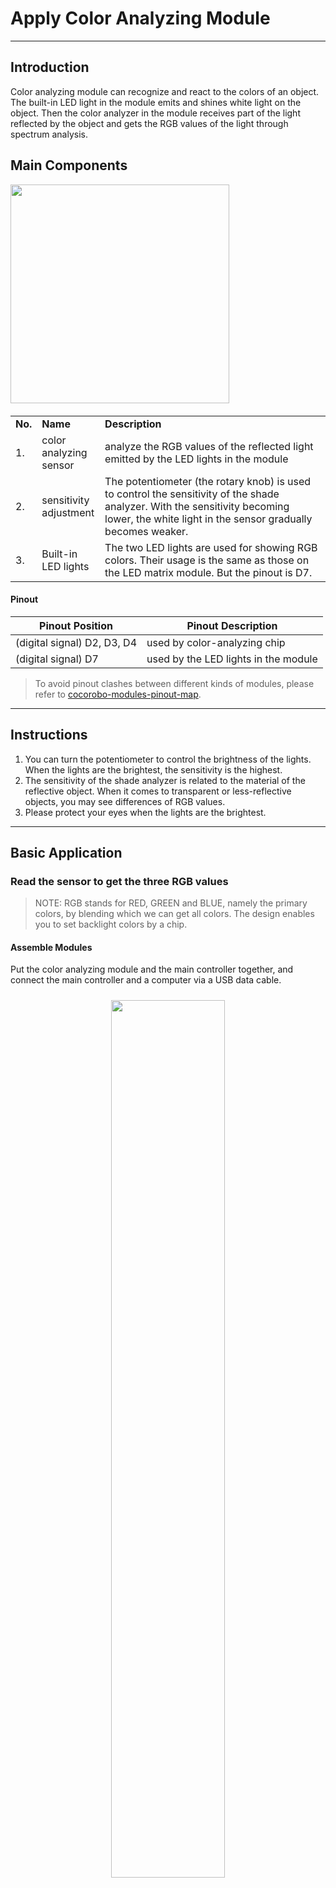 # Apply Color Analyzing Module
---

## Introduction

Color analyzing module can recognize and react to the colors of an object. The built-in LED light in the module emits and shines white light on the object. Then the color analyzer in the module receives part of the light reflected by the object and gets the RGB values of the light through spectrum analysis.


## Main Components

<img src="../media/colorAnalysize.jpg" width="350"/>

<table style="margin-top:20px;">
	<tr>
		<td width="6%" style="font-weight: bold;">No.</td>
		<td width="20%" style="font-weight: bold;">Name</td>
		<td style="font-weight: bold;">Description</td>
	</tr>
	<tr>
		<td>1.</td>
		<td>color analyzing sensor</td>
		<td>analyze the RGB values of the reflected light emitted by the LED lights in the module</td>
	</tr>
	<tr>
		<td>2.</td>
		<td>sensitivity adjustment</td>
		<td>The potentiometer (the rotary knob) is used to control the sensitivity of the shade analyzer. With the sensitivity becoming lower, the white light in the sensor gradually becomes weaker.</td>
	</tr>
	<tr>
		<td>3.</td>
		<td>Built-in LED lights</td>
		<td>The two LED lights are used for showing RGB colors. Their usage is the same as those on the LED matrix module. But the pinout is D7.</td>
	</tr>
</table>

#### Pinout

| Pinout Position | Pinout Description           |
| -------- | ------------------ |
| (digital signal) D2, D3, D4    | used by color-analyzing chip       |
| (digital signal) D7   | used by the LED lights in the module |

> To avoid pinout clashes between different kinds of modules, please refer to [cocorobo-modules-pinout-map](/cocomod/pinout-map).

---

## Instructions
1. You can turn the potentiometer to control the brightness of the lights. When the lights are the brightest, the sensitivity is the highest.
2. The sensitivity of the shade analyzer is related to the material of the reflective object. When it comes to transparent or less-reflective objects, you may see differences of RGB values.
3. Please protect your eyes when the lights are the brightest.
---

## Basic Application

### Read the sensor to get the three RGB values

> NOTE: RGB stands for RED, GREEN and BLUE, namely the primary colors, by blending which we can get all colors. The design enables you to set backlight colors by a chip.

#### Assemble Modules

Put the color analyzing module and the main controller together, and connect the main controller and a computer via a USB data cable.

<div style="padding: 10px 0 10px 0;text-align: center;"><img src="../media/colorAnalysize_assemble.jpg" width="60%" /></div>

#### Code by CocoBlockly

<div style="padding: 10px 0 10px 0;text-align: center;"><img src="../media/colorAnalysize_block_getRGB_en.png" width="100%" /></div>

#### Effects

After the program is uploaded successfully, please click serial port window of the toolbar at the right side to check the output data of the module:

<div style="border:1px solid rgba(0,0,0,.1);padding: 10px 0 10px 0;text-align: center;"><img src="../media/Mar-10-2019 19-55-22_en.gif" width="40%" /></div>

<div style="padding: 10px 0 10px 0;text-align: center;"><img src="../media/colorAnalysize_result_getRGB_en.png" width="50%" /></div>

---

## Advanced Application

### Create color-picking LED lights

#### Assemble Modules

Put the color analyzing module, LED matrix module, parallel adapting module and the main controller together, and connect the main controller and a computer via a USB data cable.

<div style="padding: 10px 0 10px 0;text-align: center;">
	<img style="margin-right:20px;" src="../media/colorAnalysize_module_setLED.jpg" width="40%" />
	<img src="../media/colorAnalysize_assembly_setLED.jpg" width="40%" />
</div>

#### Code by CocoBlockly

<img src="../media/colorAnalysize_block_setLED_en.png" width="100%"/>

#### Effects

After the program is uploaded successfully, put the "yellow" part of the module close to a colorful object (colorful cards are recommended). Then on the basis of the RGB values gotten by the color-analyzing module, similar colors will be shown on the LED matrix module.

---

## RGB Colorpicker

<div>
	<iframe style="border: 0" id="inlineColorPicker"
    title="Inline Color Picker"
    width="100%"
    frameBorder="0"
    height="450px"
    scrolling="no"
    src="../tools/FlexiColorPicker/examples/showcase.html">
</iframe>
</div>


---
Updated in August 2019
